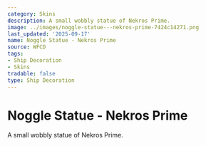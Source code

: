 ```yaml
---
category: Skins
description: A small wobbly statue of Nekros Prime.
image: ../images/noggle-statue---nekros-prime-7424c14271.png
last_updated: '2025-09-17'
name: Noggle Statue - Nekros Prime
source: WFCD
tags:
- Ship Decoration
- Skins
tradable: false
type: Ship Decoration
---
```


# Noggle Statue - Nekros Prime

A small wobbly statue of Nekros Prime.

